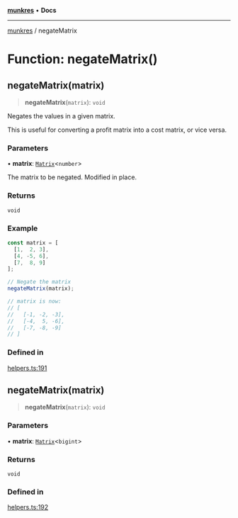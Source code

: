 [**munkres**](../README.md) • **Docs**

***

[munkres](../globals.md) / negateMatrix

# Function: negateMatrix()

## negateMatrix(matrix)

> **negateMatrix**(`matrix`): `void`

Negates the values in a given matrix.

This is useful for converting a profit matrix
into a cost matrix, or vice versa.

### Parameters

• **matrix**: [`Matrix`](../type-aliases/Matrix.md)\<`number`\>

The matrix to be negated. Modified in place.

### Returns

`void`

### Example

```ts
const matrix = [
  [1,  2, 3],
  [4, -5, 6],
  [7,  8, 9]
];

// Negate the matrix
negateMatrix(matrix);

// matrix is now:
// [
//   [-1, -2, -3],
//   [-4,  5, -6],
//   [-7, -8, -9]
// ]
```

### Defined in

[helpers.ts:191](https://github.com/havelessbemore/munkres/blob/1a41104a2d067b3df1a0b5e9aecaaada88bbf79b/src/helpers.ts#L191)

## negateMatrix(matrix)

> **negateMatrix**(`matrix`): `void`

### Parameters

• **matrix**: [`Matrix`](../type-aliases/Matrix.md)\<`bigint`\>

### Returns

`void`

### Defined in

[helpers.ts:192](https://github.com/havelessbemore/munkres/blob/1a41104a2d067b3df1a0b5e9aecaaada88bbf79b/src/helpers.ts#L192)

